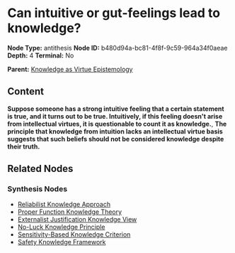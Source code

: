 # Can intuitive or gut-feelings lead to knowledge?

**Node Type:** antithesis
**Node ID:** b480d94a-bc81-4f8f-9c59-964a34f0aeae
**Depth:** 4
**Terminal:** No

**Parent:** [Knowledge as Virtue Epistemology](knowledge-as-virtue-epistemology-synthesis-533ba658-340d-4c1f-bc0b-952fa791a0b4.md)

## Content

**Suppose someone has a strong intuitive feeling that a certain statement is true, and it turns out to be true. Intuitively, if this feeling doesn't arise from intellectual virtues, it is questionable to count it as knowledge.**, **The principle that knowledge from intuition lacks an intellectual virtue basis suggests that such beliefs should not be considered knowledge despite their truth.**

## Related Nodes

### Synthesis Nodes

- [Reliabilist Knowledge Approach](reliabilist-knowledge-approach-synthesis-50bf3373-d122-4f92-9a48-91bb4814dd4c.md)
- [Proper Function Knowledge Theory](proper-function-knowledge-theory-synthesis-f15b27e0-1c57-48cb-a594-77bb7e953b71.md)
- [Externalist Justification Knowledge View](externalist-justification-knowledge-view-synthesis-f0f1cc1f-132a-420f-acef-1442df0ccc64.md)
- [No-Luck Knowledge Principle](no-luck-knowledge-principle-synthesis-f3044d99-a639-4670-b730-acc27373c175.md)
- [Sensitivity-Based Knowledge Criterion](sensitivity-based-knowledge-criterion-synthesis-411d704e-a50d-4c99-b52c-4bb6043c4299.md)
- [Safety Knowledge Framework](safety-knowledge-framework-synthesis-e9f3bc8a-b941-4976-be38-dcd49d007596.md)
